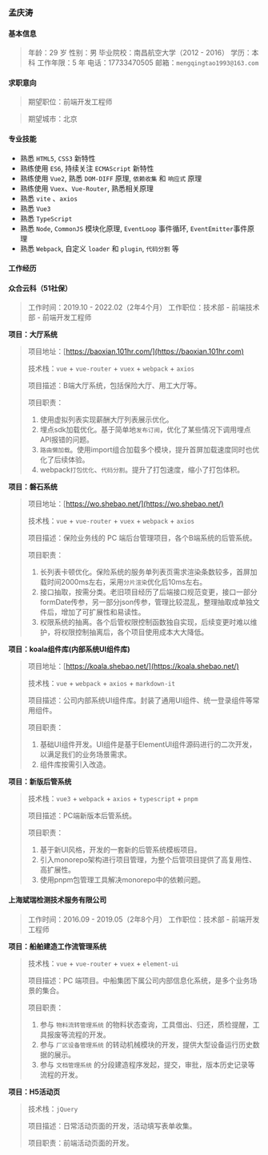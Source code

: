### 孟庆涛

#### 基本信息

> 年龄：29 岁
> 性别：男
> 毕业院校：南昌航空大学（2012 - 2016）
> 学历：本科
> 工作年限：5 年
> 电话：17733470505
> 邮箱：`mengqingtao1993@163.com`

#### 求职意向

> 期望职位：前端开发工程师

> 期望城市：北京

#### 专业技能

* 熟悉 `HTML5`, `CSS3` 新特性
* 熟练使用 `ES6`, 持续关注 `ECMAScript` 新特性
* 熟练使用 `Vue2`, 熟悉 `DOM-DIFF` 原理, `依赖收集` 和 `响应式` 原理
* 熟练使用 `Vuex`、`Vue-Router`, 熟悉相关原理
* 熟悉 `vite` 、`axios`
* 熟悉 `Vue3`
* 熟悉 `TypeScript`
* 熟悉 `Node`, `CommonJS` 模块化原理, `EventLoop` 事件循环, `EventEmitter`事件原理
* 熟悉 `Webpack`,  自定义 `loader` 和 `plugin`, `代码分割` 等

#### 工作经历

#### 众合云科（51社保）

> 工作时间：2019.10 - 2022.02（2年4个月）
> 工作职位：技术部 - 前端技术部 - 前端开发工程师


**项目：大厅系统**

> 项目地址：[https://baoxian.101hr.com/](https://baoxian.101hr.com)
> 
> 技术栈：`vue` + `vue-router` + `vuex` + `webpack` + `axios`
> 
> 项目描述：B端大厅系统，包括保险大厅、用工大厅等。
> 
> 项目职责：
> 1. 使用虚拟列表实现薪酬大厅列表展示优化。
> 2. 埋点sdk加载优化。基于简单地`发布订阅`，优化了某些情况下调用埋点API报错的问题。
> 3. `路由懒加载`。使用import组合加载多个模块，提升首屏加载速度同时也优化了后续体验。
> 4. webpack`打包优化`、`代码分割`。提升了打包速度，缩小了打包体积。

**项目：磐石系统**

> 项目地址：[https://wo.shebao.net/](https://wo.shebao.net/)
> 
> 技术栈：`vue` + `vue-router` + `vuex` + `webpack` + `axios`
> 
> 项目描述：保险业务线的 PC 端后台管理项目，各个B端系统的后管系统。
> 
> 项目职责：
> 1. 长列表卡顿优化。保险系统的服务单列表页需求渲染条数较多，首屏加载时间2000ms左右，采用`分片渲染`优化后10ms左右。
> 2. 接口抽取，按需分类。老旧项目经历了后端接口规范变更，接口一部分formDate传参，另一部分json传参，管理比较混乱，整理抽取成单独文件后，增加了可扩展性和易读性。
> 3. 权限系统的抽离。各个后管权限控制函数独自实现，后续变更时难以维护，将权限控制抽离后，各个项目使用成本大大降低。

**项目：koala组件库(内部系统UI组件库)**

> 项目地址：[https://koala.shebao.net/](https://koala.shebao.net/)
> 
> 技术栈：`vue` + `webpack` + `axios` + `markdown-it`
> 
> 项目描述：公司内部系统UI组件库。封装了通用UI组件、统一登录组件等常用组件。
> 
> 项目职责：
> 1. 基础UI组件开发。UI组件是基于ElementUI组件源码进行的二次开发，以满足我们的业务场景需求。
> 2. 组件库按需引入改造。

**项目：新版后管系统**

> 
> 技术栈：`vue3` + `webpack` + `axios` + `typescript` + `pnpm`
> 
> 项目描述：PC端新版本后管系统。
> 
> 项目职责：
> 1. 基于新UI风格，开发的一套新的后管系统模板项目。
> 2. 引入monorepo架构进行项目管理，为整个后管项目提供了高复用性、高扩展性。
> 3. 使用pnpm包管理工具解决monorepo中的依赖问题。

#### 上海斌瑞检测技术服务有限公司

> 工作时间：2016.09 - 2019.05（2年8个月）
> 工作职位：技术部 - 前端开发工程师

**项目：船舶建造工作流管理系统**

> 技术栈：`vue` + `vue-router` + `vuex` + `element-ui`
> 
> 项目描述：PC 端项目。中船集团下属公司内部信息化系统，是多个业务场景的集合。
> 
> 项目职责：
> 1. 参与 `物料流转管理系统` 的物料状态查询，工具借出、归还，质检提醒，工具报废等流程的开发。
> 2. 参与 `厂区设备管理系统` 的转动机械模块的开发，提供大型设备运行历史数据的展示。
> 3. 参与 `文档管理系统` 的分段建造程序发起，提交，审批，版本历史记录等流程的开发。

**项目：H5活动页**
 
> 技术栈：`jQuery`
> 
> 项目描述：日常活动页面的开发，活动填写表单收集。
> 
> 项目职责：前端活动页面的开发。

